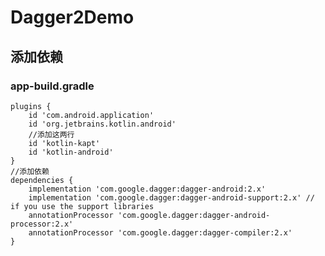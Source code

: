 # Dagger2Demo
## 添加依赖
### app-build.gradle
    plugins {
        id 'com.android.application'
        id 'org.jetbrains.kotlin.android'
        //添加这两行
        id 'kotlin-kapt'
        id 'kotlin-android'
    }
    //添加依赖
    dependencies {
        implementation 'com.google.dagger:dagger-android:2.x'
        implementation 'com.google.dagger:dagger-android-support:2.x' // if you use the support libraries
        annotationProcessor 'com.google.dagger:dagger-android-processor:2.x'
        annotationProcessor 'com.google.dagger:dagger-compiler:2.x'
    }
